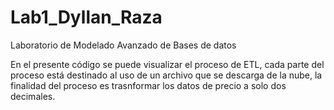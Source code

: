 # Lab1_Dyllan_Raza
Laboratorio de Modelado Avanzado de Bases de datos

En el presente código se puede visualizar el proceso de ETL, cada parte del proceso está destinado al uso de un archivo que se descarga de la nube, la finalidad del proceso es trasnformar los datos de precio a solo dos decimales.
